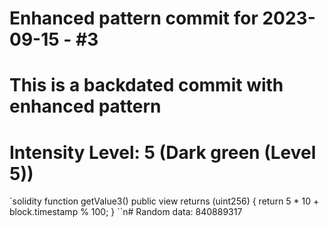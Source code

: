 ﻿# Enhanced pattern commit for 2023-09-15 - #3
# This is a backdated commit with enhanced pattern
# Intensity Level: 5 (Dark green (Level 5))
`solidity
function getValue3() public view returns (uint256) {
    return 5 * 10 + block.timestamp % 100;
}
``n# Random data: 840889317


